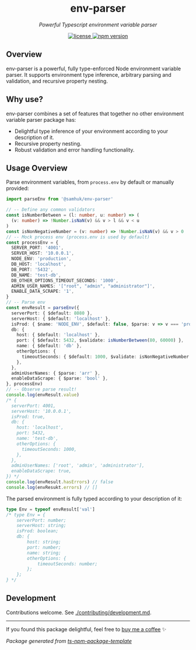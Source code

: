 <h1 align="center">env-parser</h1>
<p align="center">
  <em>Powerful Typescript environment variable parser</em>
</p>


<p align="center">
  <a href="https://img.shields.io/badge/License-MIT-green.svg" target="_blank">
    <img src="https://img.shields.io/badge/License-MIT-green.svg" alt="license" />
  </a>
  <a href="https://badge.fury.io/js/@samhuk/env-parser.svg" target="_blank">
    <img src="https://badge.fury.io/js/@samhuk/env-parser.svg" alt="npm version" />
  </a>
</p>

## Overview

env-parser is a powerful, fully type-enforced Node environment variable parser. It supports environment type inference, arbitrary parsing and validation, and recursive property nesting.

## Why use?

env-parser combines a set of features that together no other environment variable parser package has:

* Delightful type inference of your environment according to your description of it.
* Recursive property nesting.
* Robust validation and error handling functionality.

## Usage Overview

Parse environment variables, from `process.env` by default or manually provided:

```typescript
import parseEnv from '@samhuk/env-parser'

// -- Define any common validators
const isNumberBetween = (l: number, u: number) => (
  (v: number) => !Number.isNaN(v) && v > l && v < u
)
const isNonNegativeNumber = (v: number) => !Number.isNaN(v) && v > 0
// -- Mock process env (process.env is used by default)
const processEnv = {
  SERVER_PORT: '4001',
  SERVER_HOST: '10.0.0.1',
  NODE_ENV: 'production',
  DB_HOST: 'localhost',
  DB_PORT: '5432',
  DB_NAME: 'test-db',
  DB_OTHER_OPTIONS_TIMEOUT_SECONDS: '1000',
  ADMIN_USER_NAMES: '["root", "admin", "administrator"]',
  ENABLE_DATA_SCRAPE: '1',
}
// -- Parse env
const envResult = parseEnv({
  serverPort: { $default: 8080 },
  serverHost: { $default: 'localhost' },
  isProd: { $name: 'NODE_ENV', $default: false, $parse: v => v === 'production' },
  db: {
    host: { $default: 'localhost' },
    port: { $default: 5432, $validate: isNumberBetween(80, 60000) },
    name: { $default: 'db' },
    otherOptions: {
      timeoutSeconds: { $default: 1000, $validate: isNonNegativeNumber },
    },
  },
  adminUserNames: { $parse: 'arr' },
  enableDataScrape: { $parse: 'bool' },
}, processEnv)
// -- Observe parse result!
console.log(envResult.value)
/* {
  serverPort: 4001,
  serverHost: '10.0.0.1',
  isProd: true,
  db: {
    host: 'localhost',
    port: 5432,
    name: 'test-db',
    otherOptions: {
      timeoutSeconds: 1000,
    },
  },
  adminUserNames: ['root', 'admin', 'administrator'],
  enableDataScrape: true,
}) */
console.log(envResult.hasErrors) // false
console.log(envResukt.errors) // []
```
The parsed environment is fully typed according to your description of it:
```typescript
type Env = typeof envResult['val']
/* type Env = {
    serverPort: number;
    serverHost: string;
    isProd: boolean;
    db: {
        host: string;
        port: number;
        name: string;
        otherOptions: {
            timeoutSeconds: number;
        };
    };
} */
```

## Development

Contributions welcome. See [./contributing/development.md](./contributing/development.md).

---

If you found this package delightful, feel free to [buy me a coffee](https://www.buymeacoffee.com/samhuk) ✨

*Package generated from [ts-npm-package-template](https://github.com/samhuk/ts-npm-package-template)*